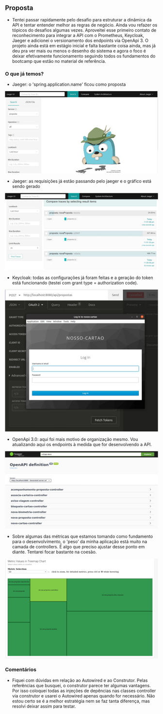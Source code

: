 ## Proposta


- Tentei passar rapidamente pelo desafio para estruturar a dinâmica da API e tentar entender melhor as regras de negócio. Ainda vou refazer os tópicos do desafios algumas vezes. Aproveitei esse primeiro contato de reconhecimento para integrar a API com o Prometheus, Keycloak, Jaeger e adicionei o versionamento dos endpoints via OpenApi 3. O projeto ainda está em estágio inicial e falta bastante coisa ainda, mas já deu pra ver mais ou menos o desenho do sistema e agora o foco é deixar efetivamente funcionamento seguindo todos os fundamentos do bootcamp que estão no material de referência.



### O que já temos?


- Jaeger: o 'spring.application.name' ficou como proposta

![](/readme-images/jaeger.jpg)


- Jaeger: as requisições já estão passando pelo jaeger e o gráfico está sendo gerado

![](/readme-images/jaeger1.jpg)


- Keycloak: todas as configurações já foram feitas e a geração do token está funcionando (testei com grant type = authorization code).

![](/readme-images/keycloak.jpg)


- OpenApi 3.0: aqui foi mais motivo de organização mesmo. Vou atualizando aqui os endpoints à medida que for desenvolvendo a API.

![](/readme-images/endpointsproposta.jpg)


- Sobre algumas das métricas que estamos tomando como fundamento para o desenvolvimento, o 'peso' da minha aplicação está muito na camada de controllers. É algo que preciso ajustar desse ponto em diante. Tentarei focar bastante na coesão.

![](/readme-images/metricas.jpg)



### Comentários


- Fiquei com dúvidas em relação ao Autowired e ao Construtor. Pelas referências que busquei, o construtor parece ter algumas vantagens. Por isso coloquei todas as injeções de depências nas classes controller via construtor e usarei o Autowired apenas quando for necessário. Não estou certo se é a melhor estratégia nem se faz tanta diferença, mas resolvi deixar assim para testar.